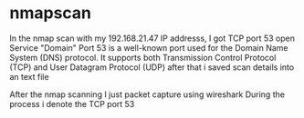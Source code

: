 # nmapscan

In the nmap scan with my 192.168.21.47 IP addresss,
I got TCP port 53 open 
Service "Domain"
Port 53 is a well-known port used for the Domain Name System (DNS) protocol.
It supports both Transmission Control Protocol (TCP) and User Datagram Protocol (UDP)
after that i saved scan details into an text file


After the nmap scanning 
I just packet capture using wireshark 
During the process i denote the TCP port 53 
